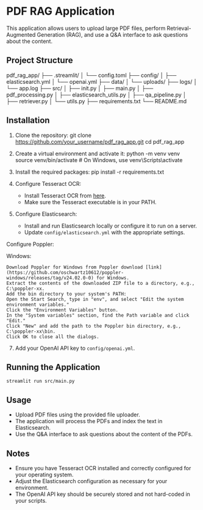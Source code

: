 # PDF RAG Application

This application allows users to upload large PDF files, perform Retrieval-Augmented Generation (RAG), and use a Q&A interface to ask questions about the content.

## Project Structure

pdf_rag_app/
├── .streamlit/
│ └── config.toml
├── config/
│ ├── elasticsearch.yml
│ └── openai.yml
├── data/
│ └── uploads/
├── logs/
│ └── app.log
├── src/
│ ├── init.py
│ ├── main.py
│ ├── pdf_processing.py
│ ├── elasticsearch_utils.py
│ ├── qa_pipeline.py
│ ├── retriever.py
│ └── utils.py
├── requirements.txt
└── README.md


## Installation

1. Clone the repository:
    git clone https://github.com/your_username/pdf_rag_app.git
    cd pdf_rag_app


2. Create a virtual environment and activate it:
    python -m venv venv
    source venv/bin/activate # On Windows, use venv\Scripts\activate


3. Install the required packages:
    pip install -r requirements.txt


4. Configure Tesseract OCR:
   - Install Tesseract OCR from [here](https://github.com/tesseract-ocr/tesseract).
   - Make sure the Tesseract executable is in your PATH.

5. Configure Elasticsearch:
   - Install and run Elasticsearch locally or configure it to run on a server.
   - Update `config/elasticsearch.yml` with the appropriate settings.

Configure Poppler:

Windows:

    Download Poppler for Windows from Poppler download [link](https://github.com/oschwartz10612/poppler-windows/releases/tag/v24.02.0-0) for Windows.
    Extract the contents of the downloaded ZIP file to a directory, e.g., C:\poppler-xx.
    Add the bin directory to your system's PATH:
    Open the Start Search, type in "env", and select "Edit the system environment variables."
    Click the "Environment Variables" button.
    In the "System variables" section, find the Path variable and click "Edit."
    Click "New" and add the path to the Poppler bin directory, e.g., C:\poppler-xx\bin.
    Click OK to close all the dialogs.

7. Add your OpenAI API key to `config/openai.yml`.

## Running the Application
    streamlit run src/main.py

## Usage

- Upload PDF files using the provided file uploader.
- The application will process the PDFs and index the text in Elasticsearch.
- Use the Q&A interface to ask questions about the content of the PDFs.

## Notes

- Ensure you have Tesseract OCR installed and correctly configured for your operating system.
- Adjust the Elasticsearch configuration as necessary for your environment.
- The OpenAI API key should be securely stored and not hard-coded in your scripts.
